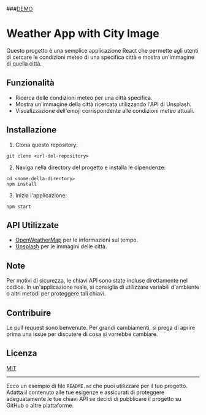 ###[DEMO](https://resilient-dasik-15f023.netlify.app/)

# Weather App with City Image

Questo progetto è una semplice applicazione React che permette agli utenti di cercare le condizioni meteo di una specifica città e mostra un'immagine di quella città.

## Funzionalità

- Ricerca delle condizioni meteo per una città specifica.
- Mostra un'immagine della città ricercata utilizzando l'API di Unsplash.
- Visualizzazione dell'emoji corrispondente alle condizioni meteo attuali.

## Installazione

1. Clona questo repository:
```
git clone <url-del-repository>
```

2. Naviga nella directory del progetto e installa le dipendenze:
```
cd <nome-della-directory>
npm install
```

3. Inizia l'applicazione:
```
npm start
```

## API Utilizzate

- [OpenWeatherMap](https://openweathermap.org/) per le informazioni sul tempo.
- [Unsplash](https://unsplash.com/developers) per le immagini delle città.

## Note

Per motivi di sicurezza, le chiavi API sono state incluse direttamente nel codice. In un'applicazione reale, si consiglia di utilizzare variabili d'ambiente o altri metodi per proteggere tali chiavi.

## Contribuire

Le pull request sono benvenute. Per grandi cambiamenti, si prega di aprire prima una issue per discutere di cosa si vorrebbe cambiare.

## Licenza

[MIT](https://choosealicense.com/licenses/mit/)

---

Ecco un esempio di file `README.md` che puoi utilizzare per il tuo progetto. Adatta il contenuto alle tue esigenze e assicurati di proteggere adeguatamente le tue chiavi API se decidi di pubblicare il progetto su GitHub o altre piattaforme.
